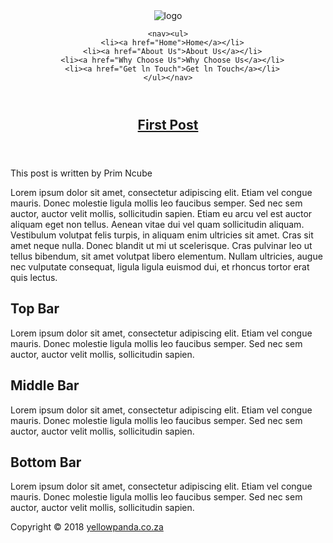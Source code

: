 <!-- yellow-panda -->

<!DOCTYPE html>
<html LANG="EN">
<head>
<meta charset="UTF-8">
<title>Yellow Panda Template</title>
<link rel="stylesheet" href="style.css" type="text/css">
<!--this section is the one that helps with the responsiveness-->
<meta name="veiwport" content="width=device-width, initial-scale=1.0">
</head>
<body class="body">

<header class="mainheader">
    <img src="images/image1.png" alt="logo">

    <nav><ul>
      <li><a href="Home">Home</a></li>
      <li><a href="About Us">About Us</a></li>
      <li><a href="Why Choose Us">Why Choose Us</a></li>
      <li><a href="Get ln Touch">Get ln Touch</a></li>
    </ul></nav>

  </header>
<div class="maincontent">
  <div class="content">
    <!--this section is where the article is represented in html5 -->
    <article class="toparticle">
<header>
      <h2><a href="#" title="first post">First Post</a></h2>
</header>
<footer>
  <p class="post-info">This post is written by Prim Ncube</p>
</footer>
<content>
<p>Lorem ipsum dolor sit amet, consectetur adipiscing elit. Etiam vel congue mauris. Donec molestie ligula mollis leo faucibus semper.
 Sed nec sem auctor, auctor velit mollis, sollicitudin sapien. Etiam eu arcu vel est auctor aliquam eget non tellus.
 Aenean vitae dui vel quam sollicitudin aliquam. Vestibulum volutpat felis turpis, in aliquam enim ultricies sit amet.
 Cras sit amet neque nulla. Donec blandit ut mi ut scelerisque. Cras pulvinar leo ut tellus bibendum, sit amet volutpat libero
 elementum. Nullam ultricies, augue nec vulputate consequat, ligula ligula euismod dui, et rhoncus tortor erat quis lectus.</p>
</content>
    </article>
    <aside class="firstsidebar">
      <article>
        <h2>Top Bar</h2>
          <p>Lorem ipsum dolor sit amet, consectetur adipiscing elit. Etiam vel congue mauris. Donec molestie ligula mollis leo faucibus semper.
           Sed nec sem auctor, auctor velit mollis, sollicitudin sapien.</p>
      </article>
    </aside>
    <aside class="secondsidebar">
      <article>
        <h2>Middle Bar</h2>
          <p>Lorem ipsum dolor sit amet, consectetur adipiscing elit. Etiam vel congue mauris. Donec molestie ligula mollis leo faucibus semper.
           Sed nec sem auctor, auctor velit mollis, sollicitudin sapien.</p>
      </article>
    </aside>
    <aside class="thridsidebar">
      <article>
        <h2>Bottom Bar</h2>
          <p>Lorem ipsum dolor sit amet, consectetur adipiscing elit. Etiam vel congue mauris. Donec molestie ligula mollis leo faucibus semper.
           Sed nec sem auctor, auctor velit mollis, sollicitudin sapien.</p>
      </article>
    </aside>
    <footer class="mainFooter">
      <p>Copyright &copy 2018 <a href="yellowpanda.co.za" title="yellowpanda">yellowpanda.co.za</a></p>
    </footer>
    </div>
</div>
</body>
</html>
